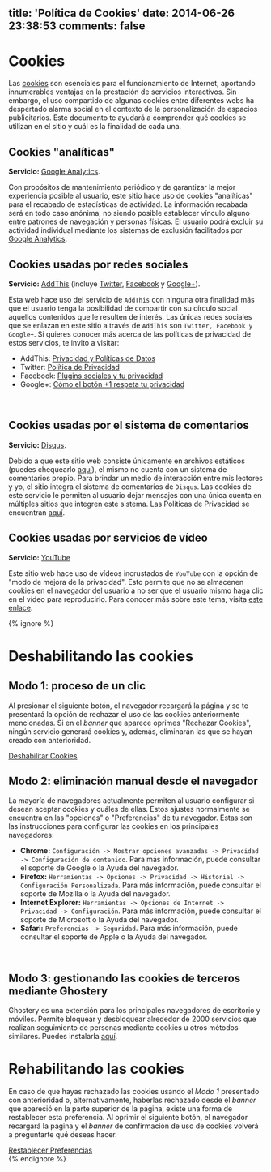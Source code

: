title: 'Política de Cookies'
date: 2014-06-26 23:38:53
comments: false
---

# Cookies

Las [cookies](http://en.wikipedia.org/wiki/HTTP_cookie) son esenciales para el funcionamiento de Internet, aportando innumerables ventajas en la prestación de servicios interactivos. Sin embargo, el uso compartido de algunas cookies entre diferentes webs ha despertado alarma social en el contexto de la personalización de espacios publicitarios. Este documento te ayudará a comprender qué cookies se utilizan en el sitio y cuál es la finalidad de cada una.
<br>

## Cookies "analíticas"

__Servicio:__ [Google Analytics](http://www.google.com.ar/analytics/).

Con propósitos de mantenimiento periódico y de garantizar la mejor experiencia posible al usuario, este sitio hace uso de cookies "analíticas" para el recabado de estadísticas de actividad. La información recabada será en todo caso anónima, no siendo posible establecer vínculo alguno entre patrones de navegación y personas físicas. El usuario podrá excluir su actividad individual mediante los sistemas de exclusión facilitados por [Google Analytics](http://tools.google.com/dlpage/gaoptout).
<br>

## Cookies usadas por redes sociales

__Servicio:__ [AddThis](http://www.addthis.com/) (incluye [Twitter](http://www.twitter.com/), [Facebook](http://www.facebook.com/) y [Google+](http://plus.google.com/)).

Esta web hace uso del servicio de `AddThis` con ninguna otra finalidad más que el usuario tenga la posibilidad de compartir con su círculo social aquellos contenidos que le resulten de interés. Las únicas redes sociales que se enlazan en este sitio a través de `AddThis` son `Twitter, Facebook y Google+`.
Si quieres conocer más acerca de las políticas de privacidad de estos servicios, te invito a visitar:

* AddThis: [Privacidad y Políticas de Datos](http://www.addthis.com/privacy)
* Twitter: [Política de Privacidad](https://twitter.com/privacy)
* Facebook: [Plugins sociales y tu privacidad](https://www.facebook.com/help/social-plugin-privacy)
* Google+: [Cómo el botón +1 respeta tu privacidad](https://support.google.com/plus/answer/1319578)

<br>

## Cookies usadas por el sistema de comentarios

__Servicio:__ [Disqus](http://www.disqus.com/).

Debido a que este sitio web consiste únicamente en archivos estáticos (puedes chequearlo [aquí](https://github.com/sergiolepore/sergiolepore.github.io)), el mismo no cuenta con un sistema de comentarios propio. Para brindar un medio de interacción entre mis lectores y yo, el sitio integra el sistema de comentarios de `Disqus`. Las cookies de este servicio le permiten al usuario dejar mensajes con una única cuenta en múltiples sitios que integren este sistema.
Las Políticas de Privacidad se encuentran [aquí](https://help.disqus.com/customer/portal/articles/466259-privacy-policy).
<br>

## Cookies usadas por servicios de vídeo

__Servicio:__ [YouTube](https://www.youtube.com/)

Este sitio web hace uso de vídeos incrustados de `YouTube` con la opción de "modo de mejora de la privacidad". Esto permite que no se almacenen cookies en el navegador del usuario a no ser que el usuario mismo haga clic en el vídeo para reproducirlo.
Para conocer más sobre este tema, visita [este enlace](https://support.google.com/youtube/answer/171780?hl=es).

{% ignore %}
# Deshabilitando las cookies

## Modo 1: proceso de un clic

Al presionar el siguiente botón, el navegador recargará la página y se te presentará la opción de rechazar el uso de las cookies anteriormente mencionadas. Si en el *banner* que aparece oprimes "Rechazar Cookies", ningún servicio generará cookies y, además, eliminarán las que se hayan creado con anterioridad.

<div class="privacy-policy">
    <a href="#" class="cc-cookie-reset">Deshabilitar Cookies</a>
</div>

## Modo 2: eliminación manual desde el navegador

La mayoría de navegadores actualmente permiten al usuario configurar si desean aceptar cookies y cuáles de ellas. Estos ajustes normalmente se encuentra en las "opciones" o "Preferencias" de tu navegador.
Estas son las instrucciones para configurar las cookies en los principales navegadores:

* __Chrome:__ `Configuración -> Mostrar opciones avanzadas -> Privacidad -> Configuración de contenido`.
    Para más información, puede consultar el soporte de Google o la Ayuda del navegador.
* __Firefox:__ `Herramientas -> Opciones -> Privacidad -> Historial -> Configuración Personalizada`.
    Para más información, puede consultar el soporte de Mozilla o la Ayuda del navegador.
* __Internet Explorer:__ `Herramientas -> Opciones de Internet -> Privacidad -> Configuración`.
    Para más información, puede consultar el soporte de Microsoft o la Ayuda del navegador.
* __Safari:__ `Preferencias -> Seguridad`.
    Para más información, puede consultar el soporte de Apple o la Ayuda del navegador.

<br>

## Modo 3: gestionando las cookies de terceros mediante Ghostery

Ghostery es una extensión para los principales navegadores de escritorio y móviles. Permite bloquear y desbloquear alrededor de 2000 servicios que realizan seguimiento de personas mediante cookies u otros métodos similares. Puedes instalarla [aquí](https://www.ghostery.com/es/).
<br>

# Rehabilitando las cookies

En caso de que hayas rechazado las cookies usando el *Modo 1* presentado con anterioridad o, alternativamente, haberlas rechazado desde el *banner* que apareció en la parte superior de la página, existe una forma de restablecer esta preferencia.
Al oprimir el siguiente botón, el navegador recargará la página y el *banner* de confirmación de uso de cookies volverá a preguntarte qué deseas hacer.

<div class="privacy-policy">
    <a href="#" class="cc-cookie-reset">Restablecer Preferencias</a>
</div>
{% endignore %}